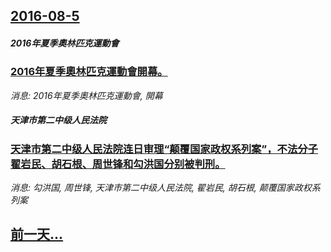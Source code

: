 ## [2016-08-5](/news/2016/08/5/index.md)

##### 2016年夏季奧林匹克運動會
### [2016年夏季奧林匹克運動會開幕。 ](/news/2016/08/5/2016年夏季奧林匹克運動會開幕.md)
_消息: 2016年夏季奧林匹克運動會, 開幕_

##### 天津市第二中级人民法院
### [天津市第二中级人民法院连日审理“颠覆国家政权系列案”，不法分子翟岩民、胡石根、周世锋和勾洪国分别被判刑。 ](/news/2016/08/5/天津市第二中级人民法院连日审理-颠覆国家政权系列案-不法分子翟岩民-胡石根-周世锋和勾洪国分别被判刑.md)
_消息: 勾洪国, 周世锋, 天津市第二中级人民法院, 翟岩民, 胡石根, 颠覆国家政权系列案_

## [前一天...](/news/2016/08/4/index.md)

